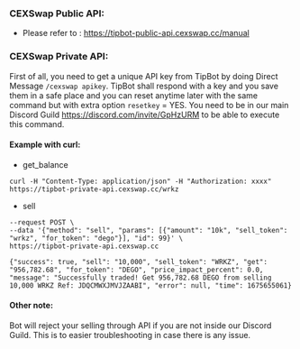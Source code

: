### CEXSwap Public API:
* Please refer to : <https://tipbot-public-api.cexswap.cc/manual>

### CEXSwap Private API:
First of all, you need to get a unique API key from TipBot by doing Direct Message `/cexswap apikey`. TipBot shall respond with a key and you save them in a safe place and you can reset anytime later with the same command but with extra option `resetkey` = YES. You need to be in our main Discord Guild <https://discord.com/invite/GpHzURM> to be able to execute this command.

#### Example with curl:
  * get_balance

  ```curl -H "Content-Type: application/json" -H "Authorization: xxxx" https://tipbot-private-api.cexswap.cc/wrkz```

  * sell

  ```curl --header "Authorization: xxx" \
  --request POST \
  --data '{"method": "sell", "params": [{"amount": "10k", "sell_token": "wrkz", "for_token": "dego"}], "id": 99}' \
  https://tipbot-private-api.cexswap.cc
  ```

  ```
  {"success": true, "sell": "10,000", "sell_token": "WRKZ", "get": "956,782.68", "for_token": "DEGO", "price_impact_percent": 0.0, "message": "Successfully traded! Get 956,782.68 DEGO from selling 10,000 WRKZ Ref: JDQCMWXJMVJZAABI", "error": null, "time": 1675655061}
  ```

#### Other note:
Bot will reject your selling through API if you are not inside our Discord Guild. This is to easier troubleshooting in case there is any issue.
